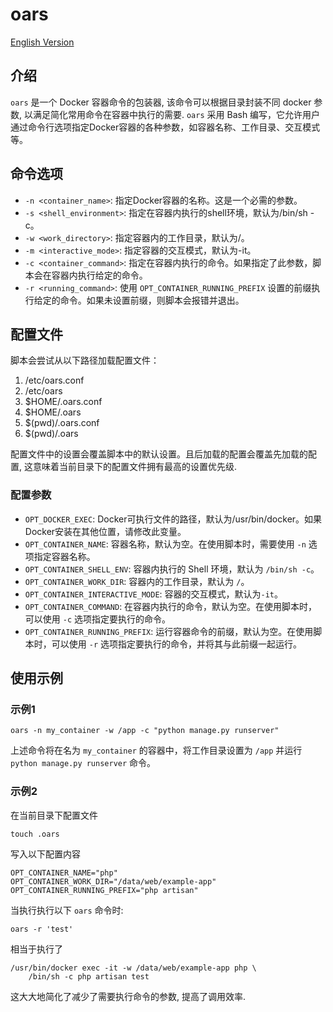 # oars

[English Version](https://github.com/xwsoul/oars/blob/main/README.md)

## 介绍

`oars` 是一个 Docker 容器命令的包装器, 该命令可以根据目录封装不同 docker 参数, 以满足简化常用命令在容器中执行的需要. `oars` 采用 Bash 编写，它允许用户通过命令行选项指定Docker容器的各种参数，如容器名称、工作目录、交互模式等。

## 命令选项

* `-n <container_name>`: 指定Docker容器的名称。这是一个必需的参数。
* `-s <shell_environment>`: 指定在容器内执行的shell环境，默认为/bin/sh -c。
* `-w <work_directory>`: 指定容器内的工作目录，默认为/。
* `-m <interactive_mode>`: 指定容器的交互模式，默认为-it。
* `-c <container_command>`: 指定在容器内执行的命令。如果指定了此参数，脚本会在容器内执行给定的命令。
* `-r <running_command>`: 使用 `OPT_CONTAINER_RUNNING_PREFIX` 设置的前缀执行给定的命令。如果未设置前缀，则脚本会报错并退出。

## 配置文件

脚本会尝试从以下路径加载配置文件：

1. /etc/oars.conf
2. /etc/oars
3. $HOME/.oars.conf
4. $HOME/.oars
5. $(pwd)/.oars.conf
6. $(pwd)/.oars

配置文件中的设置会覆盖脚本中的默认设置。且后加载的配置会覆盖先加载的配置, 这意味着当前目录下的配置文件拥有最高的设置优先级.

### 配置参数

* `OPT_DOCKER_EXEC`: Docker可执行文件的路径，默认为/usr/bin/docker。如果Docker安装在其他位置，请修改此变量。
* `OPT_CONTAINER_NAME`: 容器名称，默认为空。在使用脚本时，需要使用 `-n` 选项指定容器名称。
* `OPT_CONTAINER_SHELL_ENV`: 容器内执行的 Shell 环境，默认为 `/bin/sh -c`。
* `OPT_CONTAINER_WORK_DIR`: 容器内的工作目录，默认为 `/`。
* `OPT_CONTAINER_INTERACTIVE_MODE`: 容器的交互模式，默认为`-it`。
* `OPT_CONTAINER_COMMAND`: 在容器内执行的命令，默认为空。在使用脚本时，可以使用 `-c` 选项指定要执行的命令。
* `OPT_CONTAINER_RUNNING_PREFIX`: 运行容器命令的前缀，默认为空。在使用脚本时，可以使用 `-r` 选项指定要执行的命令，并将其与此前缀一起运行。

## 使用示例

### 示例1

```shell
oars -n my_container -w /app -c "python manage.py runserver"
```

上述命令将在名为 `my_container` 的容器中，将工作目录设置为 `/app` 并运行 `python manage.py runserver` 命令。

### 示例2

在当前目录下配置文件

```shell
touch .oars
```

写入以下配置内容

```shell
OPT_CONTAINER_NAME="php"
OPT_CONTAINER_WORK_DIR="/data/web/example-app"
OPT_CONTAINER_RUNNING_PREFIX="php artisan"
```

当执行执行以下 `oars` 命令时:

```shell
oars -r 'test'
```

相当于执行了

```docker
/usr/bin/docker exec -it -w /data/web/example-app php \
    /bin/sh -c php artisan test
```

这大大地简化了减少了需要执行命令的参数, 提高了调用效率.